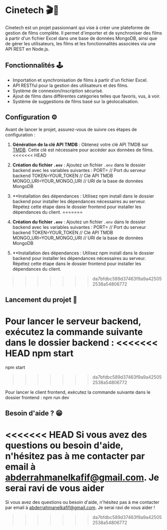 # Cinetech 🎬🍿

Cinetech est un projet passionnant qui vise à créer une plateforme de gestion de films complète. Il permet d'importer et de synchroniser des films à partir d'un fichier Excel dans une base de données MongoDB, ainsi que de gérer les utilisateurs, les films et les fonctionnalités associées via une API REST en Node.js.

## Fonctionnalités 🕹️

- Importation et synchronisation de films à partir d'un fichier Excel.
- API RESTful pour la gestion des utilisateurs et des films.
- Système de connexion/inscription sécurisé.
- Ajout de films dans différentes catégories telles que favoris, vus, à voir.
- Système de suggestions de films basé sur la géolocalisation.

## Configuration ⚙️

Avant de lancer le projet, assurez-vous de suivre ces étapes de configuration :

1. **Génération de la clé API TMDB** : Obtenez votre clé API TMDB sur [TMDB](https://www.themoviedb.org/). Cette clé est nécessaire pour accéder aux données de films.
<<<<<<< HEAD
2. **Création du fichier `.env`** : Ajoutez un fichier `.env` dans le dossier backend avec les variables suivantes :
   PORT= // Port du serveur backend
   TOKEN=YOUR_TOKEN // Clé API TMDB
   MONGO_URI=YOUR_MONGO_URI // URI de la base de données MongoDB
3. \*\*Installation des dépendances :
   Utilisez npm install dans le dossier backend pour installer les dépendances nécessaires au serveur. Répétez cette étape dans le dossier frontend pour installer les dépendances du client.
=======

2. **Création du fichier `.env`** : Ajoutez un fichier `.env` dans le dossier backend avec les variables suivantes :
PORT= // Port du serveur backend
TOKEN=YOUR_TOKEN // Clé API TMDB
MONGO_URI=YOUR_MONGO_URI // URI de la base de données MongoDB

3. **Installation des dépendances :
Utilisez npm install dans le dossier backend pour installer les dépendances nécessaires au serveur. Répétez cette étape dans le dossier frontend pour installer les dépendances du client.
>>>>>>> da7bfdbc589d37463f9a9a425052538a54806772

## Lancement du projet 🚀

Pour lancer le serveur backend, exécutez la commande suivante dans le dossier backend :
<<<<<<< HEAD
npm start
=======
npm start 
>>>>>>> da7bfdbc589d37463f9a9a425052538a54806772

Pour lancer le client frontend, exécutez la commande suivante dans le dossier frontend :
npm run dev

## Besoin d'aide ? 😁

<<<<<<< HEAD
Si vous avez des questions ou besoin d'aide, n'hésitez pas à me contacter par email à abderrahmanelkafif@gmail.com. Je serai ravi de vous aider
=======
Si vous avez des questions ou besoin d'aide, n'hésitez pas à me contacter par email à abderrahmanelkafif@gmail.com. Je serai ravi de vous aider !
>>>>>>> da7bfdbc589d37463f9a9a425052538a54806772
